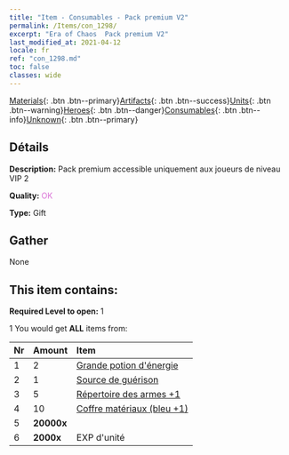 ```yaml
---
title: "Item - Consumables - Pack premium V2"
permalink: /Items/con_1298/
excerpt: "Era of Chaos  Pack premium V2"
last_modified_at: 2021-04-12
locale: fr
ref: "con_1298.md"
toc: false
classes: wide
---
```

 [Materials](/fr/Items/){: .btn .btn--primary}[Artifacts](/fr/Items/Artifacts/){: .btn .btn--success}[Units](/fr/Items/Units/){: .btn .btn--warning}[Heroes](/fr/Items/Heroes/){: .btn .btn--danger}[Consumables](/fr/Items/Consumables/){: .btn .btn--info}[Unknown](/fr/Items/Unknown/){: .btn .btn--primary}

## Détails
 **Description:** Pack premium accessible uniquement aux joueurs de niveau VIP 2

 **Quality:** <span style="color: #DA70D6">OK</span>

 **Type:** Gift

## Gather

  None

## This item contains:

 **Required Level to open:** 1

 1 You would get **ALL** items  from:

  | Nr | Amount |     Item    |
  |:---|:-------|:------------|
  | 1 | 2 | [Grande potion d'énergie](/fr/Items/con_706/) | 
  | 2 | 1 | [Source de guérison](/fr/Items/con_1333/) | 
  | 3 | 5 | [Répertoire des armes +1](/fr/Items/mat_25/) | 
  | 4 | 10 | [Coffre matériaux (bleu +1)](/fr/Items/con_1257/) | 
  | 5 |  **20000x** | <i class="fas fa-coins"/> |  | 
  | 6 |  **2000x** | EXP d'unité |  | 
